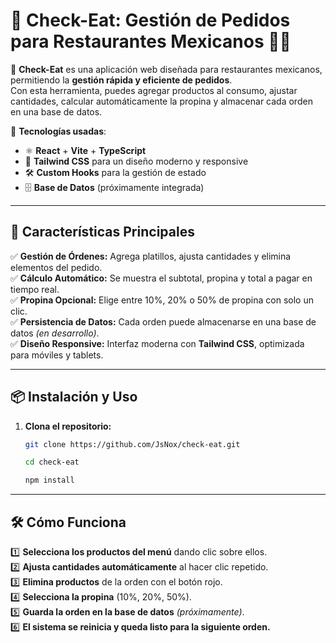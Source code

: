 # 🌮 Check-Eat: Gestión de Pedidos para Restaurantes Mexicanos 🍹🔥  

📌 **Check-Eat** es una aplicación web diseñada para restaurantes mexicanos, permitiendo la **gestión rápida y eficiente de pedidos**.  
Con esta herramienta, puedes agregar productos al consumo, ajustar cantidades, calcular automáticamente la propina y almacenar cada orden en una base de datos.

🚀 **Tecnologías usadas**:
- ⚛️ **React** + **Vite** + **TypeScript**  
- 🎨 **Tailwind CSS** para un diseño moderno y responsive  
- 🛠️ **Custom Hooks** para la gestión de estado  
- 🗄️ **Base de Datos** (próximamente integrada)  

---

## 🚀 Características Principales  
✅ **Gestión de Órdenes:** Agrega platillos, ajusta cantidades y elimina elementos del pedido.  
✅ **Cálculo Automático:** Se muestra el subtotal, propina y total a pagar en tiempo real.  
✅ **Propina Opcional:** Elige entre 10%, 20% o 50% de propina con solo un clic.  
✅ **Persistencia de Datos:** Cada orden puede almacenarse en una base de datos *(en desarrollo)*.  
✅ **Diseño Responsive:** Interfaz moderna con **Tailwind CSS**, optimizada para móviles y tablets.  


---

## 📦 Instalación y Uso  
1. **Clona el repositorio:**  
   ```sh
   git clone https://github.com/JsNox/check-eat.git

   cd check-eat

   npm install
---


## 🛠️ Cómo Funciona  
1️⃣ **Selecciona los productos del menú** dando clic sobre ellos.  
2️⃣ **Ajusta cantidades automáticamente** al hacer clic repetido.  
3️⃣ **Elimina productos** de la orden con el botón rojo.  
4️⃣ **Selecciona la propina** (10%, 20%, 50%).  
5️⃣ **Guarda la orden en la base de datos** *(próximamente)*.  
6️⃣ **El sistema se reinicia y queda listo para la siguiente orden.**  


